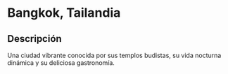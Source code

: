 # Bangkok, Tailandia
## Descripción  
Una ciudad vibrante conocida por sus templos budistas, su vida nocturna dinámica y su deliciosa gastronomía.